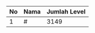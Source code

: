 | No | Nama            | Jumlah Level |
|----|-----------------|--------------|
| 1  | #    |    3149        |
